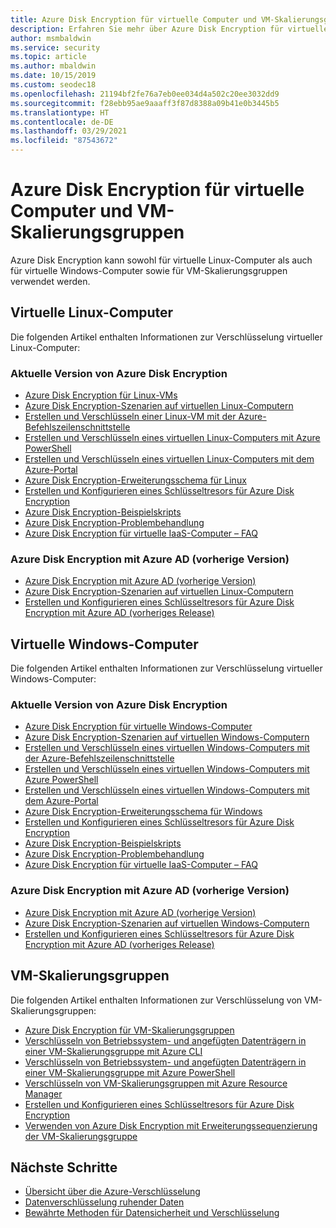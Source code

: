 ```yaml
---
title: Azure Disk Encryption für virtuelle Computer und VM-Skalierungsgruppen
description: Erfahren Sie mehr über Azure Disk Encryption für virtuelle Computer (Virtual Machines, VMs) und VM-Skalierungsgruppen. Azure Disk Encryption funktioniert sowohl für Linux- als auch für Windows-VMs.
author: msmbaldwin
ms.service: security
ms.topic: article
ms.author: mbaldwin
ms.date: 10/15/2019
ms.custom: seodec18
ms.openlocfilehash: 21194bf2fe76a7eb0ee034d4a502c20ee3032dd9
ms.sourcegitcommit: f28ebb95ae9aaaff3f87d8388a09b41e0b3445b5
ms.translationtype: HT
ms.contentlocale: de-DE
ms.lasthandoff: 03/29/2021
ms.locfileid: "87543672"
---
```

# <a name="azure-disk-encryption-for-virtual-machines-and-virtual-machine-scale-sets"></a>Azure Disk Encryption für virtuelle Computer und VM-Skalierungsgruppen

Azure Disk Encryption kann sowohl für virtuelle Linux-Computer als auch für virtuelle Windows-Computer sowie für VM-Skalierungsgruppen verwendet werden. 

## <a name="linux-virtual-machines"></a>Virtuelle Linux-Computer

Die folgenden Artikel enthalten Informationen zur Verschlüsselung virtueller Linux-Computer:

### <a name="current-version-of-azure-disk-encryption"></a>Aktuelle Version von Azure Disk Encryption

- [Azure Disk Encryption für Linux-VMs](../../virtual-machines/linux/disk-encryption-overview.md)
- [Azure Disk Encryption-Szenarien auf virtuellen Linux-Computern](../../virtual-machines/linux/disk-encryption-linux.md)
- [Erstellen und Verschlüsseln einer Linux-VM mit der Azure-Befehlszeilenschnittstelle](../../virtual-machines/linux/disk-encryption-cli-quickstart.md)
- [Erstellen und Verschlüsseln eines virtuellen Linux-Computers mit Azure PowerShell](../../virtual-machines/linux/disk-encryption-powershell-quickstart.md)
- [Erstellen und Verschlüsseln eines virtuellen Linux-Computers mit dem Azure-Portal](../../virtual-machines/linux/disk-encryption-portal-quickstart.md)
- [Azure Disk Encryption-Erweiterungsschema für Linux](../../virtual-machines/extensions/azure-disk-enc-linux.md)
- [Erstellen und Konfigurieren eines Schlüsseltresors für Azure Disk Encryption](../../virtual-machines/linux/disk-encryption-key-vault.md)
- [Azure Disk Encryption-Beispielskripts](../../virtual-machines/linux/disk-encryption-sample-scripts.md)
- [Azure Disk Encryption-Problembehandlung](../../virtual-machines/linux/disk-encryption-troubleshooting.md)
- [Azure Disk Encryption für virtuelle IaaS-Computer – FAQ](../../virtual-machines/linux/disk-encryption-faq.md)

### <a name="azure-disk-encryption-with-azure-ad-previous-version"></a>Azure Disk Encryption mit Azure AD (vorherige Version)

- [Azure Disk Encryption mit Azure AD (vorherige Version)](../../virtual-machines/linux/disk-encryption-overview-aad.md)
- [Azure Disk Encryption-Szenarien auf virtuellen Linux-Computern](../../virtual-machines/linux/disk-encryption-linux.md)
- [Erstellen und Konfigurieren eines Schlüsseltresors für Azure Disk Encryption mit Azure AD (vorheriges Release)](../../virtual-machines/linux/disk-encryption-key-vault-aad.md)

## <a name="windows-virtual-machines"></a>Virtuelle Windows-Computer

Die folgenden Artikel enthalten Informationen zur Verschlüsselung virtueller Windows-Computer:

### <a name="current-version-of-azure-disk-encryption"></a>Aktuelle Version von Azure Disk Encryption

- [Azure Disk Encryption für virtuelle Windows-Computer](../../virtual-machines/windows/disk-encryption-overview.md)
- [Azure Disk Encryption-Szenarien auf virtuellen Windows-Computern](../../virtual-machines/windows/disk-encryption-windows.md)
- [Erstellen und Verschlüsseln eines virtuellen Windows-Computers mit der Azure-Befehlszeilenschnittstelle](../../virtual-machines/windows/disk-encryption-cli-quickstart.md)
- [Erstellen und Verschlüsseln eines virtuellen Windows-Computers mit Azure PowerShell](../../virtual-machines/windows/disk-encryption-powershell-quickstart.md)
- [Erstellen und Verschlüsseln eines virtuellen Windows-Computers mit dem Azure-Portal](../../virtual-machines/windows/disk-encryption-portal-quickstart.md)
- [Azure Disk Encryption-Erweiterungsschema für Windows](../../virtual-machines/extensions/azure-disk-enc-windows.md)
- [Erstellen und Konfigurieren eines Schlüsseltresors für Azure Disk Encryption](../../virtual-machines/windows/disk-encryption-key-vault.md)
- [Azure Disk Encryption-Beispielskripts](../../virtual-machines/windows/disk-encryption-sample-scripts.md)
- [Azure Disk Encryption-Problembehandlung](../../virtual-machines/windows/disk-encryption-troubleshooting.md)
- [Azure Disk Encryption für virtuelle IaaS-Computer – FAQ](../../virtual-machines/windows/disk-encryption-faq.md)

### <a name="azure-disk-encryption-with-azure-ad-previous-version"></a>Azure Disk Encryption mit Azure AD (vorherige Version)

- [Azure Disk Encryption mit Azure AD (vorherige Version)](../../virtual-machines/windows/disk-encryption-overview-aad.md)
- [Azure Disk Encryption-Szenarien auf virtuellen Windows-Computern](../../virtual-machines/windows/disk-encryption-windows.md)
- [Erstellen und Konfigurieren eines Schlüsseltresors für Azure Disk Encryption mit Azure AD (vorheriges Release)](../../virtual-machines/windows/disk-encryption-key-vault-aad.md)

## <a name="virtual-machine-scale-sets"></a>VM-Skalierungsgruppen

Die folgenden Artikel enthalten Informationen zur Verschlüsselung von VM-Skalierungsgruppen:

- [Azure Disk Encryption für VM-Skalierungsgruppen](../../virtual-machine-scale-sets/disk-encryption-overview.md) 
- [Verschlüsseln von Betriebssystem- und angefügten Datenträgern in einer VM-Skalierungsgruppe mit Azure CLI](../../virtual-machine-scale-sets/disk-encryption-cli.md) 
- [Verschlüsseln von Betriebssystem- und angefügten Datenträgern in einer VM-Skalierungsgruppe mit Azure PowerShell](../../virtual-machine-scale-sets/disk-encryption-powershell.md)
- [Verschlüsseln von VM-Skalierungsgruppen mit Azure Resource Manager](../../virtual-machine-scale-sets/disk-encryption-azure-resource-manager.md)
- [Erstellen und Konfigurieren eines Schlüsseltresors für Azure Disk Encryption](../../virtual-machine-scale-sets/disk-encryption-key-vault.md)
- [Verwenden von Azure Disk Encryption mit Erweiterungssequenzierung der VM-Skalierungsgruppe](../../virtual-machine-scale-sets/disk-encryption-extension-sequencing.md)

## <a name="next-steps"></a>Nächste Schritte

- [Übersicht über die Azure-Verschlüsselung](encryption-overview.md)
- [Datenverschlüsselung ruhender Daten](encryption-atrest.md)
- [Bewährte Methoden für Datensicherheit und Verschlüsselung](data-encryption-best-practices.md)
